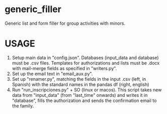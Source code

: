 # generic_filler
Generic list and form filler for group activities with minors.

# USAGE
1. Setup main data in "config.json". Databases (input_data and database) must be .csv files. Templates for authorizations and lists must be .docx with mail-merge fields as specified in "writers.py".
2. Set up the email text in "email_aux.py".
3. Set up "renamer.py", matching the fields in the input .csv (left, in Spanish) with the standard names in the pandas df (right, english)
4. Run "run_inscripciones.py" + SO (linux or macos). This script takes new data from "input_data" (from "last_time" onwards) and writes it in "database", fills the authorization and sends the confirmation email to the family.

